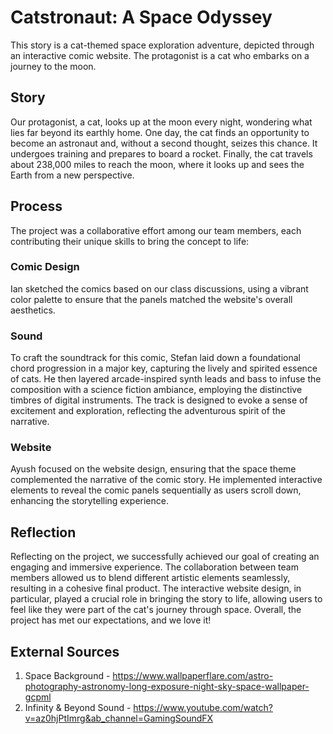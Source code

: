 # Catstronaut: A Space Odyssey
This story is a cat-themed space exploration adventure, depicted through an interactive comic website. The protagonist is a cat who embarks on a journey to the moon.

## Story
Our protagonist, a cat, looks up at the moon every night, wondering what lies far beyond its earthly home. One day, the cat finds an opportunity to become an astronaut and, without a second thought, seizes this chance. It undergoes training and prepares to board a rocket. Finally, the cat travels about 238,000 miles to reach the moon, where it looks up and sees the Earth from a new perspective.

## Process
The project was a collaborative effort among our team members, each contributing their unique skills to bring the concept to life:

### Comic Design
Ian sketched the comics based on our class discussions, using a vibrant color palette to ensure that the panels matched the website's overall aesthetics.

### Sound
To craft the soundtrack for this comic, Stefan laid down a foundational chord progression in a major key, capturing the lively and spirited essence of cats. He then layered arcade-inspired synth leads and bass to infuse the composition with a science fiction ambiance, employing the distinctive timbres of digital instruments. The track is designed to evoke a sense of excitement and exploration, reflecting the adventurous spirit of the narrative.

### Website
Ayush focused on the website design, ensuring that the space theme complemented the narrative of the comic story. He implemented interactive elements to reveal the comic panels sequentially as users scroll down, enhancing the storytelling experience.

## Reflection
Reflecting on the project, we successfully achieved our goal of creating an engaging and immersive experience. The collaboration between team members allowed us to blend different artistic elements seamlessly, resulting in a cohesive final product. The interactive website design, in particular, played a crucial role in bringing the story to life, allowing users to feel like they were part of the cat's journey through space. Overall, the project has met our expectations, and we love it!

## External Sources
1. Space Background - https://www.wallpaperflare.com/astro-photography-astronomy-long-exposure-night-sky-space-wallpaper-gcpml
2. Infinity & Beyond Sound - https://www.youtube.com/watch?v=az0hjPtImrg&ab_channel=GamingSoundFX
